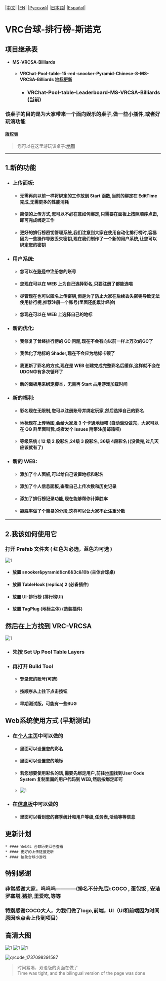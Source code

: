 |[中文](https://github.com/WangQAQ/VRChat-Pool-table-Leaderboard-MS-VRCSA-Billiards)| |[EN](https://github.com/WangQAQ/VRChat-Pool-table-Leaderboard-MS-VRCSA-Billiards/blob/main/README-EN.md)| |[Русский](https://github.com/WangQAQ/VRChat-Pool-table-Leaderboard-MS-VRCSA-Billiards/blob/main/README-RU.md)| |[日本語](https://github.com/WangQAQ/VRChat-Pool-table-Leaderboard-MS-VRCSA-Billiards/blob/main/README-JP.md)| |[Español](https://github.com/WangQAQ/VRChat-Pool-table-Leaderboard-MS-VRCSA-Billiards/blob/main/README-ES.md)|

# VRC台球-排行榜-斯诺克
## 项目继承表
* #### MS-VRCSA-Billiards
  * #### VRChat-Pool-table-15-red-snooker-Pyramid-Chinese-8-MS-VRCSA-Billiards [地标更新](https://github.com/WangQAQ/VRChat-Pool-table-15-red-snooker-Pyramid-Chinese-8-MS-VRCSA-Billiards)
  	  * ### VRChat-Pool-table-Leaderboard-MS-VRCSA-Billiards (当前)
### 该桌子的目的是为大家带来一个面向娱乐的桌子,做一些小插件,或者好玩滴功能
#### [版权表](https://github.com/WangQAQ/VRChat-Pool-table-Leaderboard-MS-VRCSA-Billiards/blob/main/Copyright.md)

> 您可以在这里游玩该桌子:[地图](https://vrchat.com/home/world/wrld_d9ac19bc-a8c4-42cd-b712-c66dd813bd8c/info)
---
## 1.新的功能
* ### 上传面板:
	* #### 无需再向以前一样将绑定的工作放到 Start 函数,当前的绑定在 EditTime 完成,无需更多的性能消耗
	* #### 简便的上传方式,您可以不必在意如何绑定,只需要在面板上按照顺序点击,即可完成绑定工作
	* #### 更好的排行榜密钥管理系统,我们注意到大家在使用自动化排行榜时,容易因为一些操作导致丢失密钥,现在我们制作了一个新的用户系统,让您可以绑定您的密钥
* ### 用户系统:
	* #### 您可以在[账号](https://www.wangqaq.com/PoolBar/Account)中注册您的账号
	* #### 您现在可以在 WEB 上为自己选择彩名,只要注册了都能选喵
	* #### 尽管现在也可以匿名上传密钥,但是为了防止大家在后续丢失密钥导致无法使用排行榜,推荐注册一个账号(里面还能累计经验)
	* #### 您现在可以在 WEB 上选择自己的地标
* ### 新的优化:
	* #### 我修复了曾经排行榜的 GC 问题,现在不会有向以前一样上万次的GC了
	* #### 我优化了地标的 Shader,现在不会应为地标卡顿了
	* #### 我更新了彩名的方式,现在是 WEB 创建完成完整彩名后缓存,这样就不会在UDON中有多次循环了
  	* #### 新的面板用来绑定脚本，无需再 Start 占用游戏加载时间
* ### 新的福利:
	* #### 彩名现在无限制,您可以注册账号并绑定玩家,然后选择自己的彩名
	* #### 地标现在上传地图,会给大家发 3 个卡通地标喵 (自动滴没做完，大家可以在 QQ 群里面叫我,或者发个 Issues 附带注册邮箱喵)
	* #### 等级系统 ( 12 级 2 段彩名,24级 3 段彩名, 36级 4段彩名 )(没做完,过几天应该就有了)
* ### 新的 WEB:
	* #### 添加了个人面板,可以给自己设置地标和彩名
	* #### 添加了个人信息面板,查看自己上传次数和历史记录
	* #### 添加了排行榜记录功能,现在能够帮你计算胜率
	* #### 靠胜率做了个简易的分段,这样可以让大家不止注重分数
---

## 2.我该如何使用它
### 打开 Prefab 文件夹 ( 红色为必选，蓝色为可选 )
![1](https://github.com/user-attachments/assets/24566164-7c7a-4d29-b29f-d012d887821e)
* #### 放置 snooker&pyramid&cn8&3c&10b (主体台球桌)
* #### 放置 TableHook (replica) 2 (必备插件)
* #### 放置 UI-排行榜 (排行榜UI)
* #### 放置 TagPlug (地标主体) (选装插件)

## 然后在上方找到 VRC-VRCSA 
![1](https://github.com/user-attachments/assets/09701d17-b73e-4cee-b834-ca5cb6385cdd)
* ### 先按 Set Up Pool Table Layers
* ### 再打开 Build Tool
	* #### 登录您的账号(可选)
	* #### 按顺序从上往下点击按钮
 	* #### 早期测试版，可能有一些BUG	

## Web系统使用方式 (早期测试)
* ### 在[个人主页](https://www.wangqaq.com/PoolBar/Account)中可以做的
	* #### 里面可以设置您的彩名
	* #### 里面可以设置您的地标
	* #### 若您想要使用彩名的话,需要先绑定用户,前往[地图](https://vrchat.com/home/world/wrld_d9ac19bc-a8c4-42cd-b712-c66dd813bd8c/info)找到User Code System 复制里面的用户代码到 WEB,然后按绑定即可
 	*  ![1](https://github.com/user-attachments/assets/b2f3a365-6ebe-452e-9d75-8b798ee98ac2)
* ### 在[信息板](https://www.wangqaq.com/PoolBar/Information)中可以做的
	* #### 里面可以看到您的赛季统计和用户等级,任务表,活动等等信息

## 更新计划
	* #### WebGL 台球历史回合查看
 	* #### 更好的上传链接更新
  	* #### 抽象台球小游戏

## 特别感谢

### 非常感谢大家，呜呜呜————(排名不分先后):COCO , 蛋包饭 , 安洁罗塞塔,猪排,里爱吃,等等
### 特别感谢COCO大人，为我们做了logo,前端，UI（UI和前端因为时间原因晚点会上传到项目）

## 高清大图
![1](https://github.com/user-attachments/assets/22d982b4-a50e-420f-8db5-05553483445d)
![1](https://github.com/user-attachments/assets/3ab92dda-c7dc-4ab1-94dd-bce85f6809e2)
![1](https://github.com/user-attachments/assets/90a37503-a4c4-4b7f-936c-17f00c094bec)

![qrcode_1737098291587](https://github.com/user-attachments/assets/ebbfe76c-75b4-4352-b105-5e02ae20ff09)
> 时间紧凑，双语版的页面在做了 </br>
> Time was tight, and the bilingual version of the page was done

